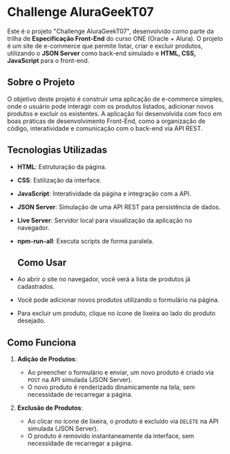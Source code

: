 # Challenge AluraGeekT07

Este é o projeto "Challenge AluraGeekT07", desenvolvido como parte da trilha de **Especificação Front-End** do curso ONE (Oracle + Alura). O projeto é um site de e-commerce que permite listar, criar e excluir produtos, utilizando o **JSON Server** como back-end simulado e **HTML, CSS, JavaScript** para o front-end.

## Sobre o Projeto

O objetivo deste projeto é construir uma aplicação de e-commerce simples, onde o usuário pode interagir com os produtos listados, adicionar novos produtos e excluir os existentes. A aplicação foi desenvolvida com foco em boas práticas de desenvolvimento Front-End, como a organização de código, interatividade e comunicação com o back-end via API REST.

## Tecnologias Utilizadas

- **HTML**: Estruturação da página.
- **CSS**: Estilização da interface.
- **JavaScript**: Interatividade da página e integração com a API.
- **JSON Server**: Simulação de uma API REST para persistência de dados.
- **Live Server**: Servidor local para visualização da aplicação no navegador.
- **npm-run-all**: Executa scripts de forma paralela.
  
  ## Como Usar

- Ao abrir o site no navegador, você verá a lista de produtos já cadastrados.
- Você pode adicionar novos produtos utilizando o formulário na página.
- Para excluir um produto, clique no ícone de lixeira ao lado do produto desejado.

## Como Funciona

1. **Adição de Produtos**: 
   - Ao preencher o formulário e enviar, um novo produto é criado via `POST` na API simulada (JSON Server).
   - O novo produto é renderizado dinamicamente na tela, sem necessidade de recarregar a página.

2. **Exclusão de Produtos**: 
   - Ao clicar no ícone de lixeira, o produto é excluído via `DELETE` na API simulada (JSON Server).
   - O produto é removido instantaneamente da interface, sem necessidade de recarregar a página.
